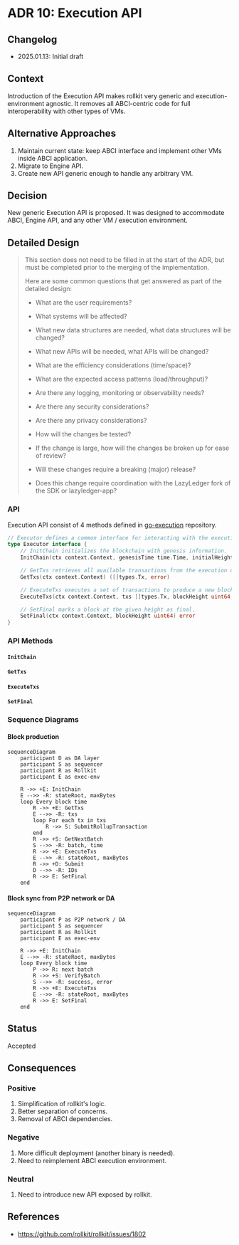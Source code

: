 # ADR 10: Execution API

## Changelog

- 2025.01.13: Initial draft

## Context

Introduction of the Execution API makes rollkit very generic and execution-environment agnostic.
It removes all ABCI-centric code for full interoperability with other types of VMs.

## Alternative Approaches

1. Maintain current state: keep ABCI interface and implement other VMs inside ABCI application.
2. Migrate to Engine API.
3. Create new API generic enough to handle any arbitrary VM.

## Decision

New generic Execution API is proposed.
It was designed to accommodate ABCI, Engine API, and any other VM / execution environment.

## Detailed Design

> This section does not need to be filled in at the start of the ADR, but must be completed prior to the merging of the implementation.
>
> Here are some common questions that get answered as part of the detailed design:
>
> - What are the user requirements?
>
> - What systems will be affected?
>
> - What new data structures are needed, what data structures will be changed?
>
> - What new APIs will be needed, what APIs will be changed?
>
> - What are the efficiency considerations (time/space)?
>
> - What are the expected access patterns (load/throughput)?
>
> - Are there any logging, monitoring or observability needs?
>
> - Are there any security considerations?
>
> - Are there any privacy considerations?
>
> - How will the changes be tested?
>
> - If the change is large, how will the changes be broken up for ease of review?
>
> - Will these changes require a breaking (major) release?
>
> - Does this change require coordination with the LazyLedger fork of the SDK or lazyledger-app?

### API

Execution API consist of 4 methods defined in [go-execution](https://github.com/rollkit/go-execution) repository.

```go
// Executor defines a common interface for interacting with the execution client.
type Executor interface {
	// InitChain initializes the blockchain with genesis information.
	InitChain(ctx context.Context, genesisTime time.Time, initialHeight uint64, chainID string) (stateRoot types.Hash, maxBytes uint64, err error)

	// GetTxs retrieves all available transactions from the execution client's mempool.
	GetTxs(ctx context.Context) ([]types.Tx, error)

	// ExecuteTxs executes a set of transactions to produce a new block header.
	ExecuteTxs(ctx context.Context, txs []types.Tx, blockHeight uint64, timestamp time.Time, prevStateRoot types.Hash) (updatedStateRoot types.Hash, maxBytes uint64, err error)

	// SetFinal marks a block at the given height as final.
	SetFinal(ctx context.Context, blockHeight uint64) error
}
```

### API Methods

#### `InitChain`

#### `GetTxs`

#### `ExecuteTxs`

#### `SetFinal`

### Sequence Diagrams 

#### Block production
```mermaid
sequenceDiagram
    participant D as DA layer
    participant S as sequencer
    participant R as Rollkit
    participant E as exec-env
    
    R ->> +E: InitChain
    E -->> -R: stateRoot, maxBytes
    loop Every block time
        R ->> +E: GetTxs
        E -->> -R: txs
        loop For each tx in txs
            R ->> S: SubmitRollupTransaction
        end
        R ->> +S: GetNextBatch
        S -->> -R: batch, time
        R ->> +E: ExecuteTxs
        E -->> -R: stateRoot, maxBytes
        R ->> +D: Submit
        D -->> -R: IDs
        R ->> E: SetFinal
    end
```

#### Block sync from P2P network or DA
```mermaid
sequenceDiagram
    participant P as P2P network / DA
    participant S as sequencer
    participant R as Rollkit
    participant E as exec-env

    R ->> +E: InitChain
    E -->> -R: stateRoot, maxBytes
    loop Every block time
        P ->> R: next batch
        R ->> +S: VerifyBatch
        S -->> -R: success, error
        R ->> +E: ExecuteTxs
        E -->> -R: stateRoot, maxBytes
        R ->> E: SetFinal
    end
```

## Status

Accepted

## Consequences

### Positive

1. Simplification of rollkit's logic.
2. Better separation of concerns.
3. Removal of ABCI dependencies.

### Negative

1. More difficult deployment (another binary is needed).
2. Need to reimplement ABCI execution environment. 

### Neutral

1. Need to introduce new API exposed by rollkit.

## References

- https://github.com/rollkit/rollkit/issues/1802
